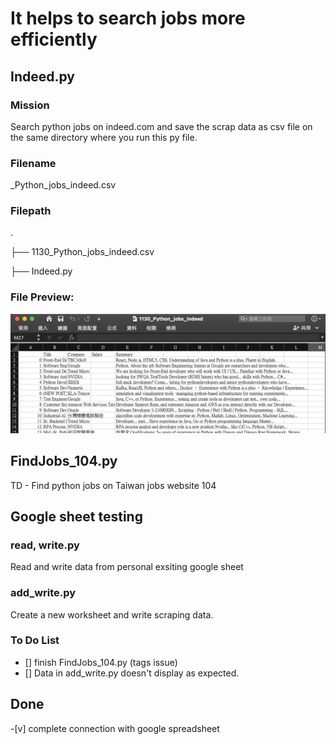 # It helps to search jobs more efficiently

## Indeed.py
### Mission
Search python jobs on indeed.com and save the scrap data as csv file on the same directory where you run this py file.
### Filename
<MonthDate>_Python_jobs_indeed.csv

### Filepath
.
  
├── 1130_Python_jobs_indeed.csv
  
├── Indeed.py

### File Preview:
![View of csv](/viewofcsv.png)

## FindJobs_104.py
TD - Find python jobs on Taiwan jobs website 104


## Google sheet testing
### read, write.py
Read and write data from personal exsiting google sheet

### add_write.py
Create a new worksheet and write scraping data.

### To Do List
- [] finish FindJobs_104.py (tags issue)
- [] Data in add_write.py doesn't display as expected.

## Done
-[v] complete connection with google spreadsheet
